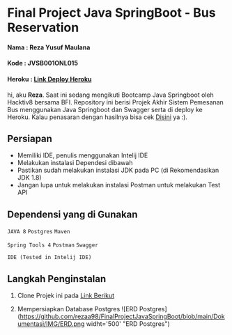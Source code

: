 # Final Project Java SpringBoot - Bus Reservation

 <h4>Nama : Reza Yusuf Maulana</h4>
 <h4>Kode : JVSB001ONL015</h4>
 <h4>Heroku : <a href="https://final-project-springboot-reza.herokuapp.com/swagger-ui.html">Link Deploy Heroku</a></h4>

 <p>hi, aku <b>Reza</b>. Saat ini sedang mengikuti Bootcamp Java Springboot oleh Hacktiv8 bersama BFI. Repository ini berisi Projek Akhir Sistem Pemesanan Bus menggunakan Java Springboot dan Swagger serta di deploy ke Heroku. Kalau penasaran dengan hasilnya bisa cek <a href="https://final-project-springboot-reza.herokuapp.com/swagger-ui.html">Disini</a> ya :).</p>

## Persiapan
 - Memiliki IDE, penulis menggunakan Intelij IDE
 - Melakukan instalasi Dependesi dibawah
 - Pastikan sudah melakukan instalasi JDK pada PC (di Rekomendasikan JDK 1.8)
 - Jangan lupa untuk melakukan instalasi Postman untuk melakukan Test API

 ## Dependensi yang di Gunakan
`JAVA 8` `Postgres`   `Maven` 

`Spring Tools 4` `Postman` `Swagger`

`IDE (Tested in Intelij IDE)`

## Langkah Penginstalan

1. Clone Projek ini pada <a href="https://github.com/rezaa98/FinalProjectJavaSpringBoot"> Link Berikut</a>

2. Mempersiapkan Database Postgres
![ERD Postgres](https://github.com/rezaa98/FinalProjectJavaSpringBoot/blob/main/Dokumentasi/IMG/ERD.png widht='500' "ERD Postgres")



